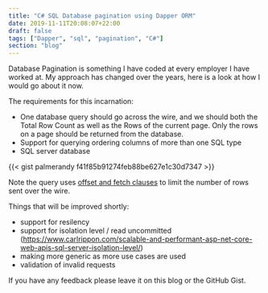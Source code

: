 ```yaml
---
title: "C# SQL Database pagination using Dapper ORM"
date: 2019-11-11T20:08:07+22:00
draft: false
tags: ["Dapper", "sql", "pagination", "C#"]
section: "blog"
---
```


Database Pagination is something I have coded at every employer I have worked at.  My approach has changed over the years, here is a look at how I would go about it now.

The requirements for this incarnation:

* One database query should go across the wire, and we should both the Total Row Count as well as the Rows of the current page.  Only the rows on a page should be returned from the database.
* Support for querying ordering columns of more than one SQL type
* SQL server database

{{< gist palmerandy f41f85b91274feb88be627e1c30d7347 >}}

Note the query uses [offset and fetch clauses](https://docs.microsoft.com/en-us/sql/t-sql/queries/select-order-by-clause-transact-sql?view=sql-server-ver15#using-offset-and-fetch-to-limit-the-rows-returned) to limit the number of rows sent over the wire.

Things that will be improved shortly:

* support for resilency
* support for isolation level / read uncommitted (https://www.carlrippon.com/scalable-and-performant-asp-net-core-web-apis-sql-server-isolation-level/)
* making more generic as more use cases are used
* validation of invalid requests

If you have any feedback please leave it on this blog or the GitHub Gist.